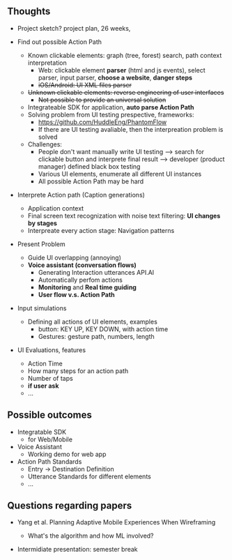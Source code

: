 ## Thoughts

- Project sketch? project plan, 26 weeks, 

- Find out possible Action Path
  - Known clickable elements: graph (tree, forest) search, path context interpretation
    - Web: clickable element **parser** (html and js events), select parser, input parser, **choose a website**, **danger steps**
    - ~~iOS/Android: UI XML files parser~~
  - ~~Unknown clickable elements: reverse engineering of user interfaces~~
    - ~~Not possible to provide an universal solution~~
  - Integrateable SDK for application, **auto parse Action Path**
  - Solving problem from UI testing prespective, frameworks:
    - https://github.com/HuddleEng/PhantomFlow
    - If there are UI testing avaliable, then the interpreation problem is solved
  - Challenges:
    - People don't want manually write UI testing --> search for clickable button and interprete final result --> developer (product manager) defined black box testing
    - Various UI elements, enumerate all different UI instances
    - All possible Action Path may be hard
- Interprete Action path (Caption generations)
  - Application context
  - Final screen text recognization with noise text filtering: **UI changes by stages**
  - Interpreate every action stage: Navigation patterns
- Present Problem
  - Guide UI overlapping (annoying)
  - **Voice assistant (conversation flows)**
    - Generating Interaction utterances API.AI
    - Automatically perfom actions
    - **Monitoring** and **Real time guiding**
    - **User flow v.s. Action Path**
- Input simulations
  - Defining all actions of UI elements, examples
    - button: KEY UP, KEY DOWN, with action time
    - Gestures: gesture path, numbers, length
- UI Evaluations, features
  - Action Time
  - How many steps for an action path
  - Number of taps
  - **if user ask**
  - ...



## Possible outcomes

- Integratable SDK
  - for Web/Mobile
- Voice Assistant
  - Working demo for web app
- Action Path Standards
  - Entry -> Destination Definition
  - Utterance Standards for different elements
  - ...

## Questions regarding papers

- Yang et al. Planning Adaptive Mobile Experiences When Wireframing 
  - What's the algorithm and how ML involved?







- Intermidiate presentation: semester break